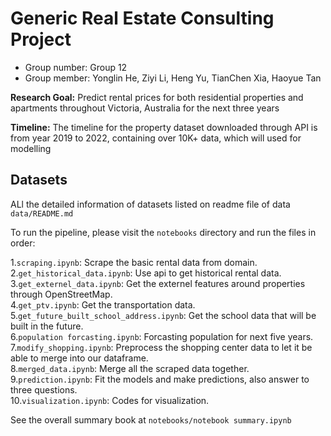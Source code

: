 # Generic Real Estate Consulting Project
- Group number: Group 12
- Group member: Yonglin He, Ziyi Li, Heng Yu, TianChen Xia, Haoyue Tan

**Research Goal:** Predict rental prices for both residential properties and apartments throughout Victoria, Australia for the next three years

**Timeline:** The timeline for the property dataset downloaded through API is from year 2019 to 2022, containing over 10K+ data, which will used for modelling

## Datasets
ALl the detailed information of datasets listed on readme file of data `data/README.md`


To run the pipeline, please visit the `notebooks` directory and run the files in order:

1.`scraping.ipynb`: Scrape the basic rental data from domain.<br>
2.`get_historical_data.ipynb`: Use api to get historical rental data.<br>
3.`get_externel_data.ipynb`: Get the externel features around properties through OpenStreetMap.<br>
4.`get_ptv.ipynb`: Get the transportation data.<br>
5.`get_future_built_school_address.ipynb`: Get the school data that will be built in the future.<br>
6.`population forcasting.ipynb`: Forcasting population for next five years.<br>
7.`modify_shopping.ipynb`: Preprocess the shopping center data to let it be able to merge into our dataframe.<br>
8.`merged_data.ipynb`: Merge all the scraped data together.<br>
9.`prediction.ipynb`: Fit the models and make predictions, also answer to three questions.<br>
10.`visualization.ipynb`: Codes for visualization.<br>


See the overall summary book at `notebooks/notebook summary.ipynb`
